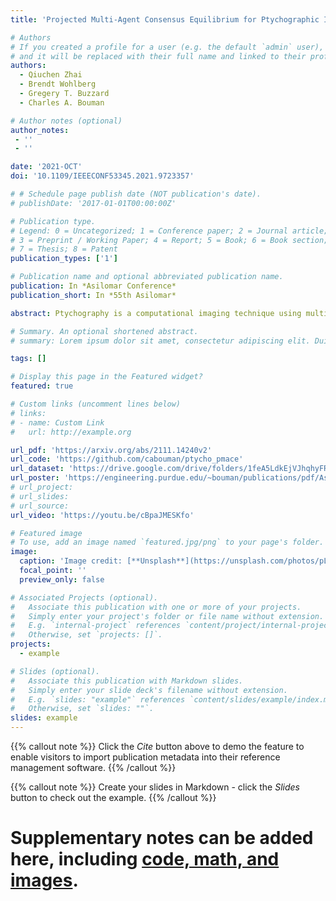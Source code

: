 ```yaml
---
title: 'Projected Multi-Agent Consensus Equilibrium for Ptychographic Image Reconstruction'

# Authors
# If you created a profile for a user (e.g. the default `admin` user), write the username (folder name) here
# and it will be replaced with their full name and linked to their profile.
authors:
  - Qiuchen Zhai
  - Brendt Wohlberg
  - Gregery T. Buzzard
  - Charles A. Bouman

# Author notes (optional)
author_notes:
 - ''
 - ''

date: '2021-OCT'
doi: '10.1109/IEEECONF53345.2021.9723357'

# # Schedule page publish date (NOT publication's date).
# publishDate: '2017-01-01T00:00:00Z'

# Publication type.
# Legend: 0 = Uncategorized; 1 = Conference paper; 2 = Journal article;
# 3 = Preprint / Working Paper; 4 = Report; 5 = Book; 6 = Book section;
# 7 = Thesis; 8 = Patent
publication_types: ['1']

# Publication name and optional abbreviated publication name.
publication: In *Asilomar Conference*
publication_short: In *55th Asilomar*

abstract: Ptychography is a computational imaging technique using multiple, overlapping, coherently illuminated snapshots to achieve nanometer resolution by solving a nonlinear phase-field recovery problem. Ptychography is vital for imaging of manufactured nanomaterials, but existing algorithms have computational shortcomings that limit large-scale application.In this paper, we present the Projected Multi-Agent Consensus Equilibrium (PMACE) approach for solving the ptychography inversion problem. This approach extends earlier work on MACE, which formulates an inversion problem as an equilibrium among multiple agents, each acting independently to update a full reconstruction. In PMACE, each agent acts on a portion (projection) corresponding to one of the snapshots, and these updates to projections are then combined to give an update to the full reconstruction. The resulting algorithm is easily parallelized, with convergence properties inherited from convergence results associated with MACE. We apply our method on simulated data and demonstrate that it outperforms competing algorithms in both reconstruction quality and convergence speed.

# Summary. An optional shortened abstract.
# summary: Lorem ipsum dolor sit amet, consectetur adipiscing elit. Duis posuere tellus ac convallis placerat. Proin tincidunt magna sed ex sollicitudin condimentum.

tags: []

# Display this page in the Featured widget?
featured: true

# Custom links (uncomment lines below)
# links:
# - name: Custom Link
#   url: http://example.org

url_pdf: 'https://arxiv.org/abs/2111.14240v2'
url_code: 'https://github.com/cabouman/ptycho_pmace'
url_dataset: 'https://drive.google.com/drive/folders/1feA5LdkEjVJhqhyFRu7ErgqwKa9Nbkxp?usp=share_link'
url_poster: 'https://engineering.purdue.edu/~bouman/publications/pdf/Asilomar2021-Qiuchen-poster.pdf'
# url_project: 
# url_slides: 
# url_source: 
url_video: 'https://youtu.be/cBpaJMESKfo'

# Featured image
# To use, add an image named `featured.jpg/png` to your page's folder.
image:
  caption: 'Image credit: [**Unsplash**](https://unsplash.com/photos/pLCdAaMFLTE)'
  focal_point: ''
  preview_only: false

# Associated Projects (optional).
#   Associate this publication with one or more of your projects.
#   Simply enter your project's folder or file name without extension.
#   E.g. `internal-project` references `content/project/internal-project/index.md`.
#   Otherwise, set `projects: []`.
projects:
  - example

# Slides (optional).
#   Associate this publication with Markdown slides.
#   Simply enter your slide deck's filename without extension.
#   E.g. `slides: "example"` references `content/slides/example/index.md`.
#   Otherwise, set `slides: ""`.
slides: example
---
```


{{% callout note %}}
Click the _Cite_ button above to demo the feature to enable visitors to import publication metadata into their reference management software.
{{% /callout %}}

{{% callout note %}}
Create your slides in Markdown - click the _Slides_ button to check out the example.
{{% /callout %}}

# Supplementary notes can be added here, including [code, math, and images](https://wowchemy.com/docs/writing-markdown-latex/).
